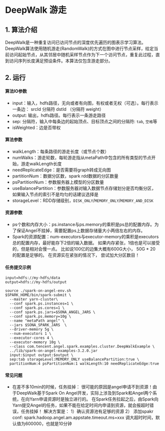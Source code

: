 # DeepWalk 游走
## 1. 算法介绍
DeepWalk是一种重复访问已访问节点的深度优先遍历的图表示学习算法。DeepWalk算法使用随机游走(RandomWalk)的方式在图中进行节点采样，给定当前访问起始节点，从其邻居中随机采样节点作为下一个访问节点，重复此过程，直到访问序列长度满足预设条件。本算法仅包含游走部分。

## 2. 运行
#### 算法IO参数

- input：输入，hdfs路径，无向或者有向图，有权或者无权（可选）。每行表示一条边： srcId 分隔符 dstId （分隔符 weight）
- output: 输出，hdfs路径。每行表示一条游走路径
- sep: 分隔符，输入中每条边的起始顶点、目标顶点之间的分隔符: `tab`, `空格`等
- isWeighted：边是否带权


#### 算法参数

- walkLength：每条路径的游走长度（或节点个数）
- numWalks：游走轮数，每轮游走指从metaPath中包含的所有类型的节点开始，游走walkLength长度
- needReplicateEdge：是否需要将graph转成无向图
- partitionNum：数据分区数，spark rdd数据的分区数量
- psPartitionNum：参数服务器上模型的分区数量
- useBalancePartition：参数服务器对输入数据节点存储划分是否均衡分区，如果输入节点的索引不是均匀的话建议选择是
- storageLevel：RDD存储级别，`DISK_ONLY`/`MEMORY_ONLY`/`MEMORY_AND_DISK`

#### 资源参数

- ps个数和内存大小：ps.instance与ps.memory的乘积是ps总的配置内存。为了保证Angel不挂掉，需要配置ps上数据存储量大小两倍左右的内存。
- Spark的资源配置：num-executors与executor-memory的乘积是executors总的配置内存，最好能存下2倍的输入数据。 如果内存紧张，1倍也是可以接受的，但是相对会慢一点。 比如说100亿的边集大概有600G大小， 50G * 20 的配置是足够的。 在资源实在紧张的情况下， 尝试加大分区数目！

#### 任务提交示例

```
input=hdfs://my-hdfs/data
output=hdfs://my-hdfs/output

source ./spark-on-angel-env.sh
$SPARK_HOME/bin/spark-submit \
  --master yarn-cluster\
  --conf spark.ps.instances=1 \
  --conf spark.ps.cores=1 \
  --conf spark.ps.jars=$SONA_ANGEL_JARS \
  --conf spark.ps.memory=10g \
  --name "metaPath angel" \
  --jars $SONA_SPARK_JARS  \
  --driver-memory 5g \
  --num-executors 1 \
  --executor-cores 4 \
  --executor-memory 10g \
  --class com.tencent.angel.spark.examples.cluster.DeepWalkExample \
  ../lib/spark-on-angel-examples-3.2.0.jar
  input:$input output:$output \
  sep:tab storageLevel:MEMORY_ONLY useBalancePartition:true \
  partitionNum:4 psPartitionNum:1 walkLength:10 needReplicateEdge:true
```

#### 常见问题
- 在差不多10min的时候，任务挂掉： 很可能的原因是angel申请不到资源！由于DeepWalk基于Spark On Angel开发，实际上涉及到Spark和Angel两个系统，在向Yarn申请资源时是独立进行的。 在Spark任务拉起之后，由Spark向Yarn提交Angel的任务，如果不能在给定时间内申请到资源，就会报超时错误，任务挂掉！ 解决方案是： 1）确认资源池有足够的资源 2） 添加spakr conf: spark.hadoop.angel.am.appstate.timeout.ms=xxx 调大超时时间，默认值为600000，也就是10分钟

